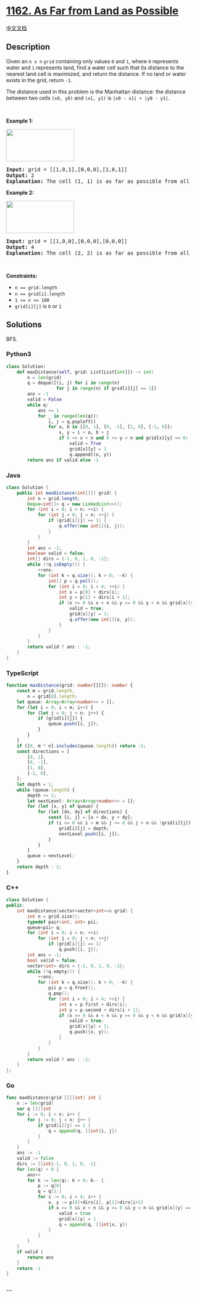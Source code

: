 # [1162. As Far from Land as Possible](https://leetcode.com/problems/as-far-from-land-as-possible)

[中文文档](/solution/1100-1199/1162.As%20Far%20from%20Land%20as%20Possible/README.md)

## Description

<p>Given an <code>n x n</code> <code>grid</code>&nbsp;containing only values <code>0</code> and <code>1</code>, where&nbsp;<code>0</code> represents water&nbsp;and <code>1</code> represents land, find a water cell such that its distance to the nearest land cell is maximized, and return the distance.&nbsp;If no land or water exists in the grid, return <code>-1</code>.</p>

<p>The distance used in this problem is the Manhattan distance:&nbsp;the distance between two cells <code>(x0, y0)</code> and <code>(x1, y1)</code> is <code>|x0 - x1| + |y0 - y1|</code>.</p>

<p>&nbsp;</p>
<p><strong>Example 1:</strong></p>
<img alt="" src="https://fastly.jsdelivr.net/gh/doocs/leetcode@main/solution/1100-1199/1162.As%20Far%20from%20Land%20as%20Possible/images/1336_ex1.jpg" style="width: 185px; height: 87px;" />
<pre>
<strong>Input:</strong> grid = [[1,0,1],[0,0,0],[1,0,1]]
<strong>Output:</strong> 2
<strong>Explanation:</strong> The cell (1, 1) is as far as possible from all the land with distance 2.
</pre>

<p><strong>Example 2:</strong></p>
<img alt="" src="https://fastly.jsdelivr.net/gh/doocs/leetcode@main/solution/1100-1199/1162.As%20Far%20from%20Land%20as%20Possible/images/1336_ex2.jpg" style="width: 184px; height: 87px;" />
<pre>
<strong>Input:</strong> grid = [[1,0,0],[0,0,0],[0,0,0]]
<strong>Output:</strong> 4
<strong>Explanation:</strong> The cell (2, 2) is as far as possible from all the land with distance 4.
</pre>

<p>&nbsp;</p>
<p><strong>Constraints:</strong></p>

<ul>
	<li><code>n == grid.length</code></li>
	<li><code>n == grid[i].length</code></li>
	<li><code>1 &lt;= n&nbsp;&lt;= 100</code></li>
	<li><code>grid[i][j]</code>&nbsp;is <code>0</code> or <code>1</code></li>
</ul>

## Solutions

BFS.

<!-- tabs:start -->

### **Python3**

```python
class Solution:
    def maxDistance(self, grid: List[List[int]]) -> int:
        n = len(grid)
        q = deque([(i, j) for i in range(n)
                   for j in range(n) if grid[i][j] == 1])
        ans = -1
        valid = False
        while q:
            ans += 1
            for _ in range(len(q)):
                i, j = q.popleft()
                for a, b in [[0, 1], [0, -1], [1, 0], [-1, 0]]:
                    x, y = i + a, b + j
                    if 0 <= x < n and 0 <= y < n and grid[x][y] == 0:
                        valid = True
                        grid[x][y] = 1
                        q.append((x, y))
        return ans if valid else -1
```

### **Java**

```java
class Solution {
    public int maxDistance(int[][] grid) {
        int n = grid.length;
        Deque<int[]> q = new LinkedList<>();
        for (int i = 0; i < n; ++i) {
            for (int j = 0; j < n; ++j) {
                if (grid[i][j] == 1) {
                    q.offer(new int[]{i, j});
                }
            }
        }
        int ans = -1;
        boolean valid = false;
        int[] dirs = {-1, 0, 1, 0, -1};
        while (!q.isEmpty()) {
            ++ans;
            for (int k = q.size(); k > 0; --k) {
                int[] p = q.poll();
                for (int i = 0; i < 4; ++i) {
                    int x = p[0] + dirs[i];
                    int y = p[1] + dirs[i + 1];
                    if (x >= 0 && x < n && y >= 0 && y < n && grid[x][y] == 0) {
                        valid = true;
                        grid[x][y] = 1;
                        q.offer(new int[]{x, y});
                    }
                }
            }
        }
        return valid ? ans : -1;
    }
}
```

### **TypeScript**

```ts
function maxDistance(grid: number[][]): number {
    const m = grid.length,
        n = grid[0].length;
    let queue: Array<Array<number>> = [];
    for (let i = 0; i < m; i++) {
        for (let j = 0; j < n; j++) {
            if (grid[i][j]) {
                queue.push([i, j]);
            }
        }
    }
    if ([0, m * n].includes(queue.length)) return -1;
    const directions = [
        [0, 1],
        [0, -1],
        [1, 0],
        [-1, 0],
    ];
    let depth = 1;
    while (queue.length) {
        depth += 1;
        let nextLevel: Array<Array<number>> = [];
        for (let [x, y] of queue) {
            for (let [dx, dy] of directions) {
                const [i, j] = [x + dx, y + dy];
                if (i >= 0 && i < m && j >= 0 && j < n && !grid[i][j]) {
                    grid[i][j] = depth;
                    nextLevel.push([i, j]);
                }
            }
        }
        queue = nextLevel;
    }
    return depth - 2;
}
```

### **C++**

```cpp
class Solution {
public:
    int maxDistance(vector<vector<int>>& grid) {
        int n = grid.size();
        typedef pair<int, int> pii;
        queue<pii> q;
        for (int i = 0; i < n; ++i)
            for (int j = 0; j < n; ++j)
                if (grid[i][j] == 1)
                    q.push({i, j});
        int ans = -1;
        bool valid = false;
        vector<int> dirs = {-1, 0, 1, 0, -1};
        while (!q.empty()) {
            ++ans;
            for (int k = q.size(); k > 0; --k) {
                pii p = q.front();
                q.pop();
                for (int i = 0; i < 4; ++i) {
                    int x = p.first + dirs[i];
                    int y = p.second + dirs[i + 1];
                    if (x >= 0 && x < n && y >= 0 && y < n && grid[x][y] == 0) {
                        valid = true;
                        grid[x][y] = 1;
                        q.push({x, y});
                    }
                }
            }
        }
        return valid ? ans : -1;
    }
};
```

### **Go**

```go
func maxDistance(grid [][]int) int {
	n := len(grid)
	var q [][]int
	for i := 0; i < n; i++ {
		for j := 0; j < n; j++ {
			if grid[i][j] == 1 {
				q = append(q, []int{i, j})
			}
		}
	}
	ans := -1
	valid := false
	dirs := []int{-1, 0, 1, 0, -1}
	for len(q) > 0 {
		ans++
		for k := len(q); k > 0; k-- {
			p := q[0]
			q = q[1:]
			for i := 0; i < 4; i++ {
				x, y := p[0]+dirs[i], p[1]+dirs[i+1]
				if x >= 0 && x < n && y >= 0 && y < n && grid[x][y] == 0 {
					valid = true
					grid[x][y] = 1
					q = append(q, []int{x, y})
				}
			}
		}
	}
	if valid {
		return ans
	}
	return -1
}
```

### **...**

```

```

<!-- tabs:end -->

